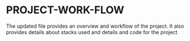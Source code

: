 # PROJECT-WORK-FLOW
The updated file provides an overview and workflow of the project. It also provides details about stacks used and details and code for the project
